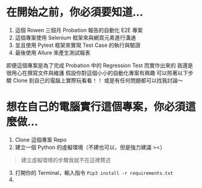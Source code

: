 # 在開始之前，你必須要知道...
1. 這個 Rowen 三個月 Probation 報告的自動化 E2E 專案
2. 這個專案使用 Selenium 框架來與網頁元素進行溝通
3. 並且使用 Pytest 框架來實現 Test Case 的執行與驗證
4. 最後使用 Allure 來產生測試報表

即便這個專案是為了完成 Probation 中的 Regression Test 而實作出來的
我還是很用心在撰寫文件與維護
假設你對這個小小的自動化專案有興趣
可以照著以下步驟 Clone 到自己的電腦上實際玩看看！！
或是有任何問題都可以找我討論～

# 想在自己的電腦實行這個專案，你必須這麼做...
1. Clone 這個專案 Repo
2. 建立一個 Python 的虛擬環境（不建也可以，但是強力建議 ><）
> 建立虛擬環境的步驟我就不在這裡贅述
3. 打開你的 Terminal，輸入指令 ```Pip3 install -r requirements.txt ```
4. 